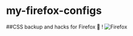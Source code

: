 # my-firefox-configs
##CSS backup and hacks for Firefox 🦊
!
![Firefox](https://github.com/user-attachments/assets/ce9172f0-bedf-4dc8-8186-5adaafbad258)
